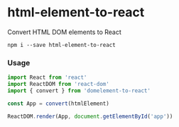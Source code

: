 # html-element-to-react
Convert HTML DOM elements to React

`npm i --save html-element-to-react`

### Usage
```js
import React from 'react'
import ReactDOM from 'react-dom'
import { convert } from 'domelement-to-react'

const App = convert(htmlElement)

ReactDOM.render(App, document.getElementById('app'))
```